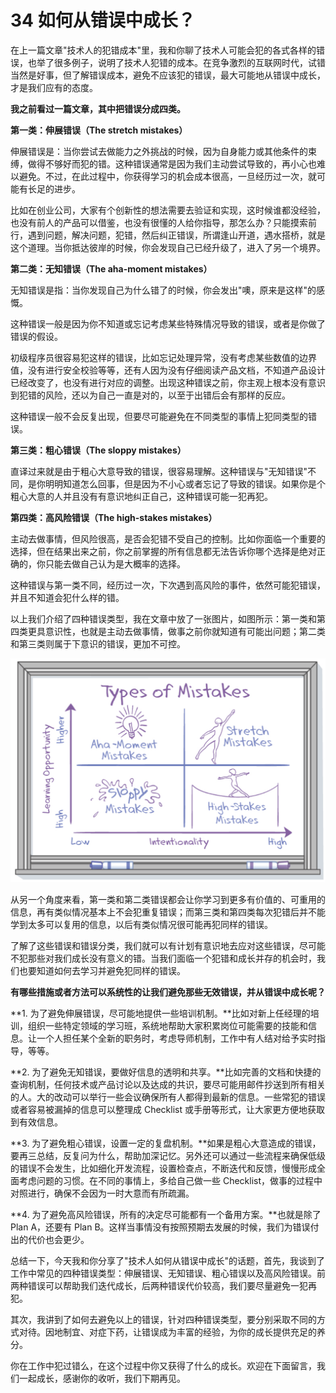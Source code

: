 # 34 如何从错误中成长？

在上一篇文章"技术人的犯错成本"里，我和你聊了技术人可能会犯的各式各样的错误，也举了很多例子，说明了技术人犯错的成本。在竞争激烈的互联网时代，试错当然是好事，但了解错误成本，避免不应该犯的错误，最大可能地从错误中成长，才是我们应有的态度。

**我之前看过一篇文章，其中把错误分成四类。**

**第一类：伸展错误（The stretch mistakes）**

伸展错误是：当你尝试去做能力之外挑战的时候，因为自身能力或其他条件的束缚，做得不够好而犯的错。这种错误通常是因为我们主动尝试导致的，再小心也难以避免。不过，在此过程中，你获得学习的机会成本很高，一旦经历过一次，就可能有长足的进步。

比如在创业公司，大家有个创新性的想法需要去验证和实现，这时候谁都没经验，也没有前人的产品可以借鉴，也没有很懂的人给你指导，那怎么办？只能摸索前行，遇到问题，解决问题，犯错，然后纠正错误，所谓逢山开道，遇水搭桥，就是这个道理。当你抵达彼岸的时候，你会发现自己已经升级了，进入了另一个境界。

**第二类：无知错误（The aha-moment mistakes）**

无知错误是指：当你发现自己为什么错了的时候，你会发出"噢，原来是这样"的感慨。

这种错误一般是因为你不知道或忘记考虑某些特殊情况导致的错误，或者是你做了错误的假设。

初级程序员很容易犯这样的错误，比如忘记处理异常，没有考虑某些数值的边界值，没有进行安全校验等等，还有人因为没有仔细阅读产品文档，不知道产品设计已经改变了，也没有进行对应的调整。出现这种错误之前，你主观上根本没有意识到犯错的风险，还以为自己一直是对的，以至于出错后会有那样的反应。

这种错误一般不会反复出现，但要尽可能避免在不同类型的事情上犯同类型的错误。

**第三类：粗心错误（The sloppy mistakes）**

直译过来就是由于粗心大意导致的错误，很容易理解。这种错误与"无知错误"不同，是你明明知道怎么回事，但是因为不小心或者忘记了导致的错误。如果你是个粗心大意的人并且没有有意识地纠正自己，这种错误可能一犯再犯。

**第四类：高风险错误（The high-stakes mistakes）**

主动去做事情，但风险很高，是否会犯错不受自己的控制。比如你面临一个重要的选择，但在结果出来之前，你之前掌握的所有信息都无法告诉你哪个选择是绝对正确的，你只能去做自己认为是大概率的选择。

这种错误与第一类不同，经历过一次，下次遇到高风险的事件，依然可能犯错误，并且不知道会犯什么样的错。

以上我们介绍了四种错误类型，我在文章中放了一张图片，如图所示：第一类和第四类更具意识性，也就是主动去做事情，做事之前你就知道有可能出问题；第二类和第三类则属于下意识的错误，更加不可控。

![](assets/8b1257c74cc18495795a4902ef81d91a.png)

从另一个角度来看，第一类和第二类错误都会让你学习到更多有价值的、可重用的信息，再有类似情况基本上不会犯重复错误；而第三类和第四类每次犯错后并不能学到太多可以复用的信息，以后有类似情况很可能再犯同样的错误。

了解了这些错误和错误分类，我们就可以有计划有意识地去应对这些错误，尽可能不犯那些对我们成长没有意义的错。当我们面临一个犯错和成长并存的机会时，我们也要知道如何去学习并避免犯同样的错误。

**有哪些措施或者方法可以系统性的让我们避免那些无效错误，并从错误中成长呢？**

**1.
为了避免伸展错误，尽可能地提供一些培训机制。**比如对新上任经理的培训，组织一些特定领域的学习班，系统地帮助大家积累岗位可能需要的技能和信息。让一个人担任某个全新的职务时，考虑导师机制，工作中有人结对给予实时指导，等等。

**2.
为了避免无知错误，要做好信息的透明和共享。**比如完善的文档和快捷的查询机制，任何技术或产品讨论以及达成的共识，要尽可能用邮件抄送到所有相关的人。大的改动可以举行一些会议确保所有人都得到最新的信息。一些常犯的错误或者容易被漏掉的信息可以整理成
Checklist 或手册等形式，让大家更方便地获取到有效信息。

**3.
为了避免粗心错误，设置一定的复盘机制。**如果是粗心大意造成的错误，要再三总结，反复问为什么，帮助加深记忆。另外还可以通过一些流程来确保低级的错误不会发生，比如细化开发流程，设置检查点，不断迭代和反馈，慢慢形成全面考虑问题的习惯。在不同的事情上，多给自己做一些
Checklist，做事的过程中对照进行，确保不会因为一时大意而有所疏漏。

**4. 为了避免高风险错误，所有的决定尽可能都有一个备用方案。**也就是除了
Plan A，还要有 Plan
B。这样当事情没有按照预期去发展的时候，我们为错误付出的代价也会更少。

总结一下，今天我和你分享了"技术人如何从错误中成长"的话题，首先，我谈到了工作中常见的四种错误类型：伸展错误、无知错误、粗心错误以及高风险错误。前两种错误可以帮助我们迭代成长，后两种错误代价较高，我们要尽量避免一犯再犯。

其次，我讲到了如何去避免以上的错误，针对四种错误类型，要分别采取不同的方式对待。因地制宜、对症下药，让错误成为丰富的经验，为你的成长提供充足的养分。

你在工作中犯过错么，在这个过程中你又获得了什么的成长。欢迎在下面留言，我们一起成长，感谢你的收听，我们下期再见。

